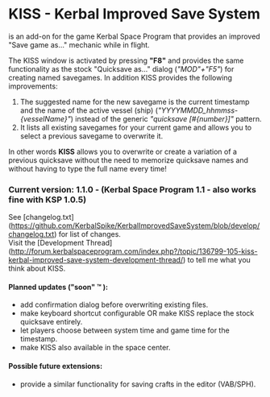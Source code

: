 KISS - Kerbal Improved Save System
==================================

is an add-on for the game Kerbal Space Program that provides an improved "Save game as..." mechanic while in flight.

The KISS window is activated by pressing **"F8"** and provides the same functionality as the stock "Quicksave as..." dialog (*"MOD"+"F5"*) for creating named savegames. In addition KISS provides the following improvements:

1.  The suggested name for the new savegame is the current timestamp and the name of the active vessel (ship) (*"YYYYMMDD_hhmmss-{vesselName}"*) instead of the generic *"quicksave [#{number}]"* pattern.
2.  It lists all existing savegames for your current game and allows you to select a previous savegame to overwrite it.

In other words **KISS** allows you to overwrite or create a variation of a previous quicksave without the need to memorize quicksave names and without having to type the full name every time!

### Current version: 1.1.0 - (Kerbal Space Program 1.1 - also works fine with KSP 1.0.5) ###

See [changelog.txt] (https://github.com/KerbalSpike/KerbalImprovedSaveSystem/blob/develop/changelog.txt) for list of changes.  
Visit the [Development Thread] (http://forum.kerbalspaceprogram.com/index.php?/topic/136799-105-kiss-kerbal-improved-save-system-development-thread/) to tell me what you think about KISS.

#### Planned updates ("soon" :tm: ): ####
* add confirmation dialog before overwriting existing files.
* make keyboard shortcut configurable OR make KISS replace the stock quicksave entirely.
* let players choose between system time and game time for the timestamp.
* make KISS also available in the space center.

#### Possible future extensions: ####
* provide a similar functionality for saving crafts in the editor (VAB/SPH). 
